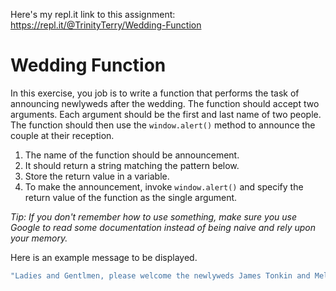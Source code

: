 Here's my repl.it link to this assignment: https://repl.it/@TrinityTerry/Wedding-Function

# Wedding Function

In this exercise, you job is to write a function that performs the task of announcing newlyweds after the wedding. The function should accept two arguments. Each argument should be the first and last name of two people. The function should then use the `window.alert()` method to announce the couple at their reception.

1. The name of the function should be announcement.
2. It should return a string matching the pattern below.
3. Store the return value in a variable.
3. To make the announcement, invoke `window.alert()`  and specify the return value of the function as the single argument.

*Tip: If you don't remember how to use something, make sure you use Google to read some documentation instead of being naive and rely upon your memory.*

Here is an example message to be displayed.

```js
"Ladies and Gentlmen, please welcome the newlyweds James Tonkin and Melanie Reid!!"
```
